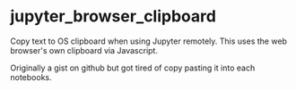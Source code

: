 # jupyter_browser_clipboard
Copy text to OS clipboard when using Jupyter remotely. This uses the web browser's
own clipboard via Javascript.

Originally a gist on github but got tired of copy pasting it into each notebooks.
